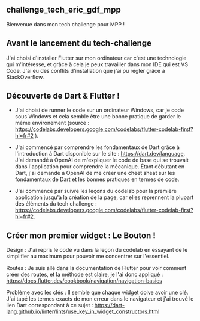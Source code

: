 ## challenge_tech_eric_gdf_mpp
Bienvenue dans mon tech challenge pour MPP !

## Avant le lancement du tech-challenge
J'ai choisi d'installer Flutter sur mon ordinateur car c'est une technologie qui m'intéresse, et grâce à cela je peux travailler dans mon IDE qui est VS Code. J'ai eu des conflits d'installation que j'ai pu régler grâce à StackOverflow.

## Découverte de  Dart & Flutter !

- J'ai choisi de runner le code sur un ordinateur Windows, car je code sous Windows et cela semble être une bonne pratique de garder le même environement (source :  https://codelabs.developers.google.com/codelabs/flutter-codelab-first?hl=fr#2 ). 

- J'ai commencé par comprendre les fondamentaux de Dart grâce à l'introduction à Dart disponible sur le site : https://dart.dev/language. J'ai demandé à OpenAI de m'expliquer le code de base qui se trouvait dans l'application pour comprendre la mécanique. Étant débutant en Dart, j'ai demandé à OpenAI de me créer une cheet sheat sur les fondamentaux de Dart et les bonnes pratiques en termes de code.

- J'ai commencé par suivre les leçons du codelab pour la première application jusqu'à la création de la page, car elles reprennent la plupart des éléments du tech challenge : https://codelabs.developers.google.com/codelabs/flutter-codelab-first?hl=fr#2.

## Créer mon premier widget : Le Bouton ! 

Design : 
    J'ai repris le code vu dans la leçon du codelab en essayant de le simplifier au maximum pour pouvoir me concentrer sur l'essentiel.

Routes : 
    Je suis allé dans la documentation de Flutter pour voir comment créer des routes, et la méthode est claire, je l'ai donc appliqué : https://docs.flutter.dev/cookbook/navigation/navigation-basics


Problème avec les clés :
    Il semble que chaque widget doive avoir une clé. J'ai tapé les termes exacts de mon erreur dans le navigateur et j'ai trouvé le lien Dart correspondant à ce sujet : https://dart-lang.github.io/linter/lints/use_key_in_widget_constructors.html